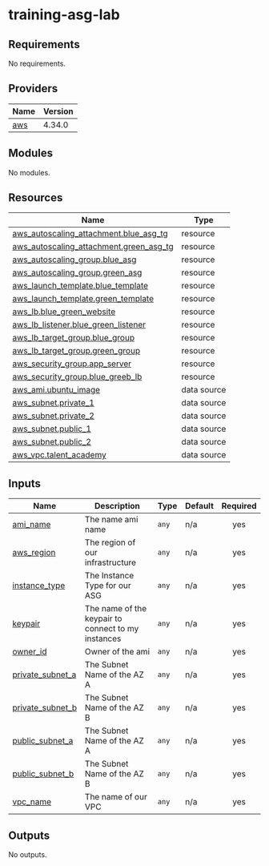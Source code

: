 # training-asg-lab

<!-- BEGIN_TF_DOCS -->
## Requirements

No requirements.

## Providers

| Name | Version |
|------|---------|
| <a name="provider_aws"></a> [aws](#provider\_aws) | 4.34.0 |

## Modules

No modules.

## Resources

| Name | Type |
|------|------|
| [aws_autoscaling_attachment.blue_asg_tg](https://registry.terraform.io/providers/hashicorp/aws/latest/docs/resources/autoscaling_attachment) | resource |
| [aws_autoscaling_attachment.green_asg_tg](https://registry.terraform.io/providers/hashicorp/aws/latest/docs/resources/autoscaling_attachment) | resource |
| [aws_autoscaling_group.blue_asg](https://registry.terraform.io/providers/hashicorp/aws/latest/docs/resources/autoscaling_group) | resource |
| [aws_autoscaling_group.green_asg](https://registry.terraform.io/providers/hashicorp/aws/latest/docs/resources/autoscaling_group) | resource |
| [aws_launch_template.blue_template](https://registry.terraform.io/providers/hashicorp/aws/latest/docs/resources/launch_template) | resource |
| [aws_launch_template.green_template](https://registry.terraform.io/providers/hashicorp/aws/latest/docs/resources/launch_template) | resource |
| [aws_lb.blue_green_website](https://registry.terraform.io/providers/hashicorp/aws/latest/docs/resources/lb) | resource |
| [aws_lb_listener.blue_green_listener](https://registry.terraform.io/providers/hashicorp/aws/latest/docs/resources/lb_listener) | resource |
| [aws_lb_target_group.blue_group](https://registry.terraform.io/providers/hashicorp/aws/latest/docs/resources/lb_target_group) | resource |
| [aws_lb_target_group.green_group](https://registry.terraform.io/providers/hashicorp/aws/latest/docs/resources/lb_target_group) | resource |
| [aws_security_group.app_server](https://registry.terraform.io/providers/hashicorp/aws/latest/docs/resources/security_group) | resource |
| [aws_security_group.blue_greeb_lb](https://registry.terraform.io/providers/hashicorp/aws/latest/docs/resources/security_group) | resource |
| [aws_ami.ubuntu_image](https://registry.terraform.io/providers/hashicorp/aws/latest/docs/data-sources/ami) | data source |
| [aws_subnet.private_1](https://registry.terraform.io/providers/hashicorp/aws/latest/docs/data-sources/subnet) | data source |
| [aws_subnet.private_2](https://registry.terraform.io/providers/hashicorp/aws/latest/docs/data-sources/subnet) | data source |
| [aws_subnet.public_1](https://registry.terraform.io/providers/hashicorp/aws/latest/docs/data-sources/subnet) | data source |
| [aws_subnet.public_2](https://registry.terraform.io/providers/hashicorp/aws/latest/docs/data-sources/subnet) | data source |
| [aws_vpc.talent_academy](https://registry.terraform.io/providers/hashicorp/aws/latest/docs/data-sources/vpc) | data source |

## Inputs

| Name | Description | Type | Default | Required |
|------|-------------|------|---------|:--------:|
| <a name="input_ami_name"></a> [ami\_name](#input\_ami\_name) | The name ami name | `any` | n/a | yes |
| <a name="input_aws_region"></a> [aws\_region](#input\_aws\_region) | The region of our infrastructure | `any` | n/a | yes |
| <a name="input_instance_type"></a> [instance\_type](#input\_instance\_type) | The Instance Type for our ASG | `any` | n/a | yes |
| <a name="input_keypair"></a> [keypair](#input\_keypair) | The name of the keypair to connect to my instances | `any` | n/a | yes |
| <a name="input_owner_id"></a> [owner\_id](#input\_owner\_id) | Owner of the ami | `any` | n/a | yes |
| <a name="input_private_subnet_a"></a> [private\_subnet\_a](#input\_private\_subnet\_a) | The Subnet Name of the AZ A | `any` | n/a | yes |
| <a name="input_private_subnet_b"></a> [private\_subnet\_b](#input\_private\_subnet\_b) | The Subnet Name of the AZ B | `any` | n/a | yes |
| <a name="input_public_subnet_a"></a> [public\_subnet\_a](#input\_public\_subnet\_a) | The Subnet Name of the AZ A | `any` | n/a | yes |
| <a name="input_public_subnet_b"></a> [public\_subnet\_b](#input\_public\_subnet\_b) | The Subnet Name of the AZ B | `any` | n/a | yes |
| <a name="input_vpc_name"></a> [vpc\_name](#input\_vpc\_name) | The name of our VPC | `any` | n/a | yes |

## Outputs

No outputs.
<!-- END_TF_DOCS -->
